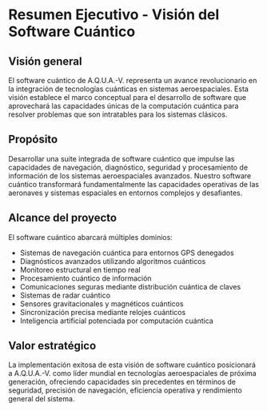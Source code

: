 # Resumen Ejecutivo - Visión del Software Cuántico

## Visión general

El software cuántico de A.Q.U.A.-V. representa un avance revolucionario en la integración de tecnologías cuánticas en sistemas aeroespaciales. Esta visión establece el marco conceptual para el desarrollo de software que aprovechará las capacidades únicas de la computación cuántica para resolver problemas que son intratables para los sistemas clásicos.

## Propósito

Desarrollar una suite integrada de software cuántico que impulse las capacidades de navegación, diagnóstico, seguridad y procesamiento de información de los sistemas aeroespaciales avanzados. Nuestro software cuántico transformará fundamentalmente las capacidades operativas de las aeronaves y sistemas espaciales en entornos complejos y desafiantes.

## Alcance del proyecto

El software cuántico abarcará múltiples dominios:
- Sistemas de navegación cuántica para entornos GPS denegados
- Diagnósticos avanzados utilizando algoritmos cuánticos
- Monitoreo estructural en tiempo real
- Procesamiento cuántico de información
- Comunicaciones seguras mediante distribución cuántica de claves
- Sistemas de radar cuántico
- Sensores gravitacionales y magnéticos cuánticos
- Sincronización precisa mediante relojes cuánticos
- Inteligencia artificial potenciada por computación cuántica

## Valor estratégico

La implementación exitosa de esta visión de software cuántico posicionará a A.Q.U.A.-V. como líder mundial en tecnologías aeroespaciales de próxima generación, ofreciendo capacidades sin precedentes en términos de seguridad, precisión de navegación, eficiencia operativa y rendimiento general del sistema.
